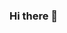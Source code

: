 ### Hi there 👋

<!--
Hi, my name is Matteo Giaracuni, and I am a junior front-end developer student


- 🔭 I am currently working on an angular project
- 🌱 I’m currently learning:

<hr>
-  HTML5 CSS
-  Javascript
-  TypeScrip
-  Angular

- 📫 visit my LinkedIn profile: www.linkedin.com/in/ma
nuel-matteo-giaracuni5204a5231
-->
